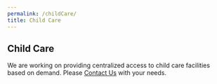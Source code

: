 ```yaml
---
permalink: /childCare/
title: Child Care
---
```


## Child Care

We are working on providing centralized access to child care facilities based on demand. Please [Contact Us](mailto:snowmass-loc2022@uw.edu) with your needs.
